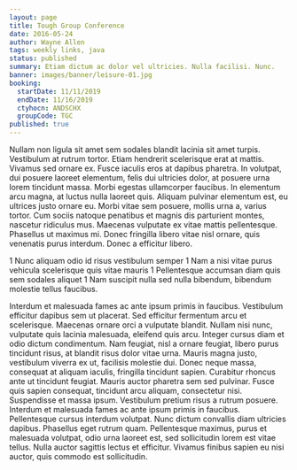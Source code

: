 ```yaml
---
layout: page
title: Tough Group Conference
date: 2016-05-24
author: Wayne Allen
tags: weekly links, java
status: published
summary: Etiam dictum ac dolor vel ultricies. Nulla facilisi. Nunc.
banner: images/banner/leisure-01.jpg
booking:
  startDate: 11/11/2019
  endDate: 11/16/2019
  ctyhocn: ANDSCHX
  groupCode: TGC
published: true
---
```

Nullam non ligula sit amet sem sodales blandit lacinia sit amet turpis. Vestibulum at rutrum tortor. Etiam hendrerit scelerisque erat at mattis. Vivamus sed ornare ex. Fusce iaculis eros at dapibus pharetra. In volutpat, dui posuere laoreet elementum, felis dui ultricies dolor, at posuere urna lorem tincidunt massa. Morbi egestas ullamcorper faucibus. In elementum arcu magna, at luctus nulla laoreet quis. Aliquam pulvinar elementum est, eu ultrices justo ornare eu. Morbi vitae sem posuere, mollis urna a, varius tortor. Cum sociis natoque penatibus et magnis dis parturient montes, nascetur ridiculus mus. Maecenas vulputate ex vitae mattis pellentesque. Phasellus ut maximus mi. Donec fringilla libero vitae nisl ornare, quis venenatis purus interdum. Donec a efficitur libero.

1 Nunc aliquam odio id risus vestibulum semper
1 Nam a nisi vitae purus vehicula scelerisque quis vitae mauris
1 Pellentesque accumsan diam quis sem sodales aliquet
1 Nam suscipit nulla sed nulla bibendum, bibendum molestie tellus faucibus.

Interdum et malesuada fames ac ante ipsum primis in faucibus. Vestibulum efficitur dapibus sem ut placerat. Sed efficitur fermentum arcu et scelerisque. Maecenas ornare orci a vulputate blandit. Nullam nisi nunc, vulputate quis lacinia malesuada, eleifend quis arcu. Integer cursus diam et odio dictum condimentum. Nam feugiat, nisl a ornare feugiat, libero purus tincidunt risus, at blandit risus dolor vitae urna. Mauris magna justo, vestibulum viverra ex ut, facilisis molestie dui. Donec neque massa, consequat at aliquam iaculis, fringilla tincidunt sapien. Curabitur rhoncus ante ut tincidunt feugiat. Mauris auctor pharetra sem sed pulvinar.
Fusce quis sapien consequat, tincidunt arcu aliquam, consectetur nisi. Suspendisse et massa ipsum. Vestibulum pretium risus a rutrum posuere. Interdum et malesuada fames ac ante ipsum primis in faucibus. Pellentesque cursus interdum volutpat. Nunc dictum convallis diam ultricies dapibus. Phasellus eget rutrum quam. Pellentesque maximus, purus et malesuada volutpat, odio urna laoreet est, sed sollicitudin lorem est vitae tellus. Nulla auctor sagittis lectus et efficitur. Vivamus finibus sapien eu nisi auctor, quis commodo est sollicitudin.
